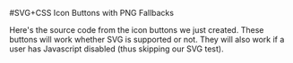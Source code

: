 #SVG+CSS Icon Buttons with PNG Fallbacks

Here's the source code from the icon buttons we just created. These buttons will work whether SVG is supported or not. They will also work if a user has Javascript disabled (thus skipping our SVG test).
